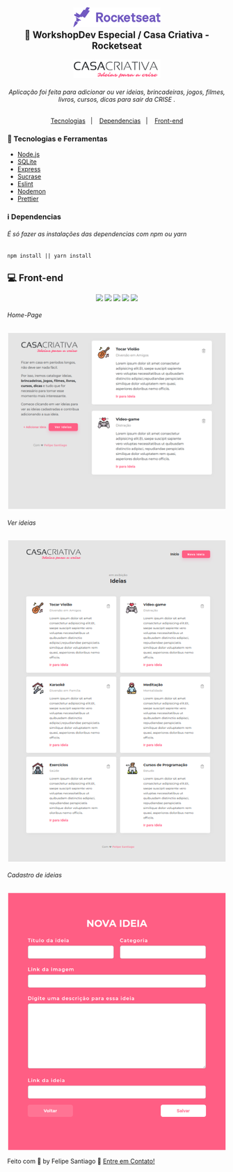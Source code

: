 <h2 align="center">

  <img alt="Semana OmniStack" src="./assets/rocketseat.svg" width="200px" />
  <br/>
  🚀 WorkshopDev Especial / Casa Criativa - Rocketseat
</h2>

<h4 align="center">
    <img alt="CasaCriativa" title="#CasaCriativa" src="./public/assets/logo.png" width="200px" />
</h4>

###### <p align="center">Aplicação foi feita para adicionar ou ver ideias, brincadeiras, jogos, filmes, livros, cursos, dicas para sair da CRISE .</p>

<p align="center">
  <a href="#rocket-Tecnologias">Tecnologias</a>&nbsp;&nbsp;&nbsp;|&nbsp;&nbsp;&nbsp;
  <a href="#information_source-Dependencias">Dependencias</a>&nbsp;&nbsp;&nbsp;|&nbsp;&nbsp;&nbsp;
  <a href="#-front-end">Front-end</a>
</p>

### :rocket: Tecnologias e Ferramentas

- [Node.js](https://nodejs.org/en/)
- [SQLite](https://www.sqlite.org/index.html)
- [Express](/)
- [Sucrase](/)
- [Eslint](/)
- [Nodemon](/)
- [Prettier](/)

### :information_source: Dependencias

###### É só fazer as instalações das dependencias com npm ou yarn

```
npm install || yarn install
```

## 💻 Front-end

<p align="center">
  <img src="https://img.shields.io/badge/node-%3E%3D%206.0.0-brightgreen">
  <img src="https://img.shields.io/badge/express-^4.17.1-brightgreen"/>
  <img src="https://img.shields.io/badge/sqlite3-^4.1.1-brightgreen"/>
  <img src="https://img.shields.io/badge/nodemon-^2.0.2-brightgreen"/>
  <img src="https://img.shields.io/badge/nunjucks-^3.2.1-brightgreen"/>
</p>

###### Home-Page

<p align="center">
    <img src="./assets/home.png" width="500px">
</p>

###### Ver ideias

<p align="center">
    <img src="./assets/ideas.png?raw=true" width="500px">
</p>

###### Cadastro de ideias

<p align="center">
    <img src="./assets/modal.png" width="500px">
</p>

Feito com 💜 by Felipe Santiago 🤝 [Entre em Contato!](https://www.linkedin.com/in/felipe-santiago-a7706418a/)
